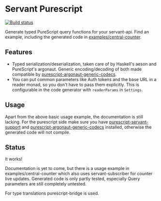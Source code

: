 Servant Purescript
==================

[![Build status](https://github.com/eskimor/servant-purescript/actions/workflows/haskell-ci.yml/badge.svg)](https://github.com/eskimor/servant-purescript/actions/workflows/haskell-ci.yml)

Generate typed PureScript query functions for your servant-api. Find an example, including
the generated code in [examples/central-counter](https://github.com/eskimor/servant-purescript/tree/master/examples/central-counter).

## Features

 - Typed serialization/deserialization, taken care of by Haskell's aeson and PureScript's argonaut.
   Generic encoding/decoding of both made compatible by 
   [purescript-argonaut-generic-codecs](https://github.com/eskimor/purescript-argonaut-generic-codecs/blob/purescript-argonaut-generic-codec/src/Data/Argonaut/Generic/Aeson.purs).
 - You can put common parameters like Auth tokens and the base URL in a reader monad, so you don't
   have to pass them explicitly. This is configurable in the code generator with `readerParams` in `Settings`.
   
## Usage

Apart from the above basic usage example, the documentation is still lacking. For
the purescript side make sure you have
[purescript-servant-support](https://github.com/eskimor/purescript-servant-support)
and
[purescript-argonaut-generic-codecs](https://github.com/eskimor/purescript-argonaut-generic-codecs)
installed, otherwise the generated code will not compile.

## Status

It works!

Documentation is yet to come, but there is a usage example in
examples/central-counter which also uses servant-subscriber for counter
live updates. Generated code is only partly tested, especially Query parameters
are still completely untested.

For type translations purescript-bridge is used.
